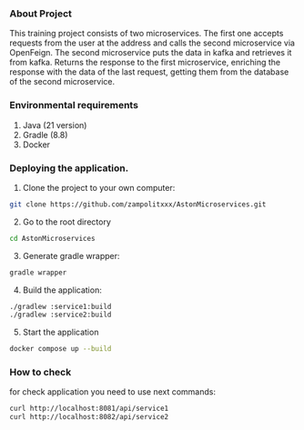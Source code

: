 ### About Project
This training project consists of two microservices. The first one accepts requests from the user at the address and calls the second microservice via OpenFeign. The second microservice puts the data in kafka and retrieves it from kafka. Returns the response to the first microservice, enriching the response with the data of the last request, getting them from the database of the second microservice.

### Environmental requirements
1. Java (21 version)
2. Gradle (8.8)
3. Docker

### Deploying the application.
1. Clone the project to your own computer:
```bash
git clone https://github.com/zampolitxxx/AstonMicroservices.git 
```
2. Go to the root directory
```bash
cd AstonMicroservices
```
3. Generate gradle wrapper:
```bash
gradle wrapper
```
4. Build the application:
```bash
./gradlew :service1:build
./gradlew :service2:build
```

5. Start the application
```bash
docker compose up --build 
```

### How to check
for check application you need to use next commands:
```bash
curl http://localhost:8081/api/service1
curl http://localhost:8082/api/service2
```